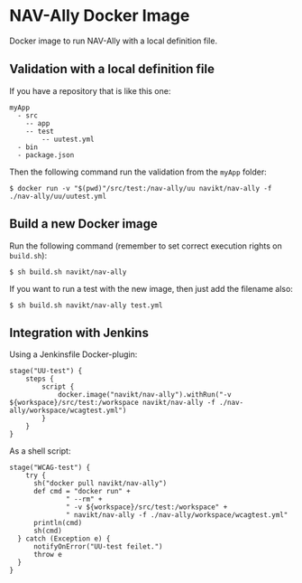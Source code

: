 # NAV-Ally Docker Image

Docker image to run NAV-Ally with a local definition file.

## Validation with a local definition file

If you have a repository that is like this one:

```
myApp
  - src
    -- app
    -- test
        -- uutest.yml
  - bin
  - package.json
```

Then the following command run the validation from the `myApp` folder:

```
$ docker run -v "$(pwd)"/src/test:/nav-ally/uu navikt/nav-ally -f ./nav-ally/uu/uutest.yml
```

## Build a new Docker image

Run the following command (remember to set correct execution rights on `build.sh`):
```
$ sh build.sh navikt/nav-ally
```

If you want to run a test with the new image, then just add the filename also:

```
$ sh build.sh navikt/nav-ally test.yml
```

## Integration with Jenkins

Using a Jenkinsfile Docker-plugin:

```
stage("UU-test") {
    steps {
        script {
            docker.image("navikt/nav-ally").withRun("-v ${workspace}/src/test:/workspace navikt/nav-ally -f ./nav-ally/workspace/wcagtest.yml")
        }
    }
}

```

As a shell script:

```
stage("WCAG-test") {
	try {
      sh("docker pull navikt/nav-ally")
      def cmd = "docker run" +
              " --rm" +
              " -v ${workspace}/src/test:/workspace" +
              " navikt/nav-ally -f ./nav-ally/workspace/wcagtest.yml"
      println(cmd)
      sh(cmd)
  } catch (Exception e) {
      notifyOnError("UU-test feilet.")
      throw e
  }
}

```
